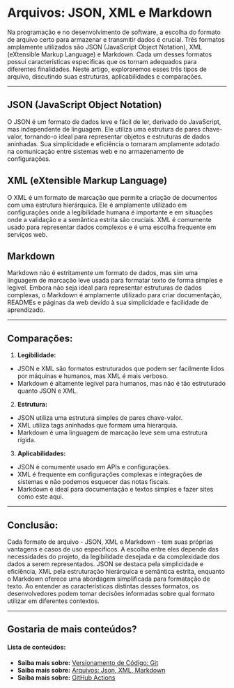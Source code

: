 # Arquivos: JSON, XML e Markdown

Na programação e no desenvolvimento de software, a escolha do formato de arquivo certo para armazenar e transmitir dados é crucial. Três formatos amplamente utilizados são JSON (JavaScript Object Notation), XML (eXtensible Markup Language) e Markdown. Cada um desses formatos possui características específicas que os tornam adequados para diferentes finalidades. Neste artigo, exploraremos esses três tipos de arquivo, discutindo suas estruturas, aplicabilidades e comparações.

***

## JSON (JavaScript Object Notation)

O JSON é um formato de dados leve e fácil de ler, derivado do JavaScript, mas independente de linguagem. Ele utiliza uma estrutura de pares chave-valor, tornando-o ideal para representar objetos e estruturas de dados aninhadas. Sua simplicidade e eficiência o tornaram amplamente adotado na comunicação entre sistemas web e no armazenamento de configurações.

## XML (eXtensible Markup Language)

O XML é um formato de marcação que permite a criação de documentos com uma estrutura hierárquica. Ele é amplamente utilizado em configurações onde a legibilidade humana é importante e em situações onde a validação e a semântica estrita são cruciais. XML é comumente usado para representar dados complexos e é uma escolha frequente em serviços web.

## Markdown

Markdown não é estritamente um formato de dados, mas sim uma linguagem de marcação leve usada para formatar texto de forma simples e legível. Embora não seja ideal para representar estruturas de dados complexas, o Markdown é amplamente utilizado para criar documentação, READMEs e páginas da web devido à sua simplicidade e facilidade de aprendizado.

***

## Comparações:

1. **Legibilidade:**

* JSON e XML são formatos estruturados que podem ser facilmente lidos por máquinas e humanos, mas XML é mais verboso.
* Markdown é altamente legível para humanos, mas não é tão estruturado quanto JSON e XML.

2. **Estrutura:**

* JSON utiliza uma estrutura simples de pares chave-valor.
* XML utiliza tags aninhadas que formam uma hierarquia.
* Markdown é uma linguagem de marcação leve sem uma estrutura rígida.

3. **Aplicabilidades:**

* JSON é comumente usado em APIs e configurações.
* XML é frequente em configurações complexas e integrações de sistemas e não podemos esquecer das notas fiscais.
* Markdown é ideal para documentação e textos simples e fazer sites como este aqui.

***

## Conclusão:

Cada formato de arquivo - JSON, XML e Markdown - tem suas próprias vantagens e casos de uso específicos. A escolha entre eles depende das necessidades do projeto, da legibilidade desejada e da complexidade dos dados a serem representados. JSON se destaca pela simplicidade e eficiência, XML pela estruturação hierárquica e semântica estrita, enquanto o Markdown oferece uma abordagem simplificada para formatação de texto. Ao entender as características distintas desses formatos, os desenvolvedores podem tomar decisões informadas sobre qual formato utilizar em diferentes contextos.

***

## Gostaria de mais conteúdos?

#### Lista de conteúdos:

- **Saiba mais sobre:** [Versionamento de Código: Git](/)
- **Saiba mais sobre:** [Arquivos: Json, XML, Markdown](/JonielOliveira.github.io/arquivos.html)
- **Saiba mais sobre:** [GitHub Actions](/JonielOliveira.github.io/actions.html)